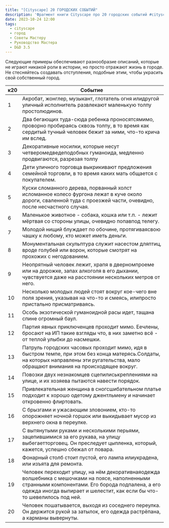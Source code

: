 ```yaml
---
title: "[Cityscape] 20 ГОРОДСКИХ СОБЫТИЙ"
description: 'Фрагмент книги Cityscape про 20 городских событий #cityscape #dnd35 #dnd #town #resource #encounter #random'
date: 2023-10-24 12:00
tags:
  - cityscape
  - город
  - Советы Мастеру
  - Руководство Мастера
  - D&D 3.5
---
```


Следующие примеры обеспечивают разнообразие описаний, которые не играют никакой роли в истории, но просто отражают жизнь в городе. Не стесняйтесь создавать отступления, подобные этим, чтобы украсить свой собственный город.

| к20 | Событие                                                                                                                                                                                                                        |
|-----|--------------------------------------------------------------------------------------------------------------------------------------------------------------------------------------------------------------------------------|
| 1   | Акробат, жонглер, музыкант, глотатель огня илидругой уличный исполнитель развлекают маленькую толпу простолюдинов.                                                                                                             |
| 2   | Два бегающих туда-сюда ребенка проносятсямимо, проворно пробираясь сквозь толпу, в то время как сердитый тучный человек бежит за ними, что-то крича им вслед.                                                                  |
| 3   | Декоративные носилки, которые несут четверомедведеподобных гуманоида, медленно продвигаются, разрезая толпу                                                                                                                    |
| 4   | Дети уличного торговца выкрикивают предложения семейной торговли, в то время каких мать общается с покупателем.                                                                                                                |
| 5   | Куски сломанного дерева, порванный холст исломанное колесо фургона лежат в куче около дороги, сваленной туда с проезжей части, очевидно, после несчастного случая.                                                             |
| 6   | Маленькое животное - собака, кошка или т.п. - лежит мёртвая со стороны улицы, очевидно попавпод телегу.                                                                                                                        |
| 7   | Молодой нищий блуждает по обочине, протягиваясвою чашку к любому, кто может иметь деньги.                                                                                                                                      |
| 8   | Монументальная скульптура служит насестом дляптиц, вроде голубей или ворон, которые смотрят на прохожих с негодованием.                                                                                                        |
| 9   | Неопрятный человек лежит, храпя в дверномпроеме или на дорожке, запах алкоголя в его дыхании, чувствуется даже на расстоянии нескольких метров от него.                                                                        |
| 10  | Несколько молодых людей стоят вокруг кое-чего вне поля зрения, указывая на что-то и смеясь, илипросто пристально присматриваясь.                                                                                               |
| 11  | Особь экзотической гуманоидной расы идет, тащана спине огромный баул.                                                                                                                                                          |
| 12  | Партия явных приключенцев проходит мимо. Еечлены, бросают на ИП такие взгляды что, в них заметно всё - от теплой улыбки до насмешки.                                                                                           |
| 13  | Патруль городских часовых проходит мимо, идя в быстром темпе, при этом без конца матерясь.Солдаты, на которых направлены эти ругательства, мало обращают внимания на происходящее вокруг.                                      |
| 14  | Повозки двух незнакомцев сцепилиськреплениями на улице, и их хозяева пытаются навести порядок.                                                                                                                                 |
| 15  | Привлекательная женщина в сногсшибательном платье подходит к хорошо одетому джентльмену и начинает откровенно флиртовать.                                                                                                      |
| 16  | С брызгами и ужасающим зловонием, кто-то опорожняет ночной горшок или выкидывает мусор из верхнего окна в переулке.                                                                                                            |
| 17  | С вытянутыми руками и несколькими перьями, зацепившимися за его рукава, на улицу выбегаетторговец. Он преследует цыпленка, который, кажется, успешно сбежал от повара.                                                         |
| 18  | Фонарный столб стоит пустой, его лампа илиукрадена, или изъята для ремонта.                                                                                                                                                    |
| 19  | Человек переходит улицу, на нём декоративнаяодежда волшебника с мешочками на поясе, наполненными странными компонентами. Его борода подпалена, а его одежда иногда выпирает и шелестит, как если бы что-то шевелилось под ней. |
| 20  | Человек пошатывается, выходя из соседнего переулка. Он держится рукой за затылок, его одежда растрёпана, а карманы вывернуты.                                                                                                  |
